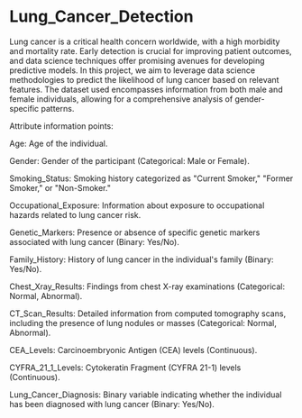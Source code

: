 # Lung_Cancer_Detection
Lung cancer is a critical health concern worldwide, with a high morbidity and mortality rate. Early detection is crucial for improving patient outcomes, and data science techniques offer promising avenues for developing predictive models. In this project, we aim to leverage data science methodologies to predict the likelihood of lung cancer based on relevant features. The dataset used encompasses information from both male and female individuals, allowing for a comprehensive analysis of gender-specific patterns.


 Attribute information points:

Age: Age of the individual.

Gender: Gender of the participant (Categorical: Male or Female).

Smoking_Status: Smoking history categorized as "Current Smoker," "Former Smoker," or "Non-Smoker."

Occupational_Exposure: Information about exposure to occupational hazards related to lung cancer risk.

Genetic_Markers: Presence or absence of specific genetic markers associated with lung cancer (Binary: Yes/No).

Family_History: History of lung cancer in the individual's family (Binary: Yes/No).

Chest_Xray_Results: Findings from chest X-ray examinations (Categorical: Normal, Abnormal).

CT_Scan_Results: Detailed information from computed tomography scans, including the presence of lung nodules or masses (Categorical: Normal, Abnormal).

CEA_Levels: Carcinoembryonic Antigen (CEA) levels (Continuous).

CYFRA_21_1_Levels: Cytokeratin Fragment (CYFRA 21-1) levels (Continuous).

Lung_Cancer_Diagnosis: Binary variable indicating whether the individual has been diagnosed with lung cancer (Binary: Yes/No).

